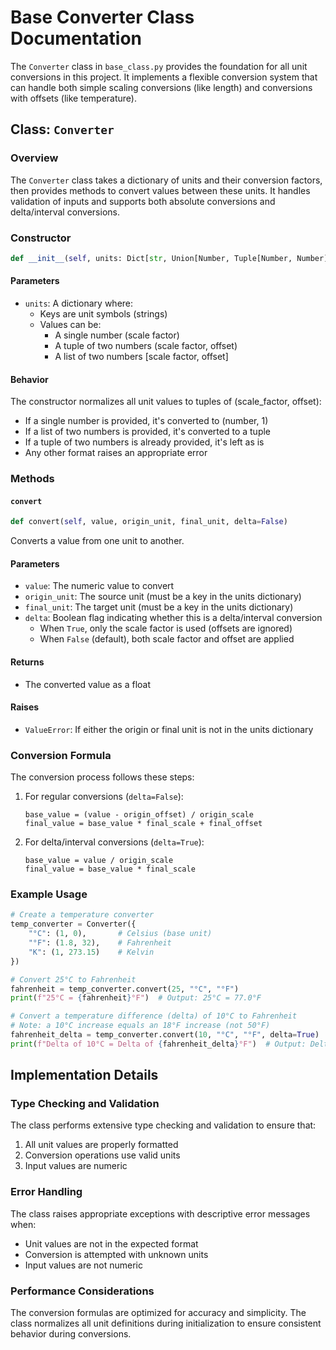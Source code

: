 # Base Converter Class Documentation

The `Converter` class in `base_class.py` provides the foundation for all unit conversions in this project. It implements a flexible conversion system that can handle both simple scaling conversions (like length) and conversions with offsets (like temperature).

## Class: `Converter`

### Overview

The `Converter` class takes a dictionary of units and their conversion factors, then provides methods to convert values between these units. It handles validation of inputs and supports both absolute conversions and delta/interval conversions.

### Constructor

```python
def __init__(self, units: Dict[str, Union[Number, Tuple[Number, Number], List[Number]]])
```

#### Parameters

- `units`: A dictionary where:
  - Keys are unit symbols (strings)
  - Values can be:
    - A single number (scale factor)
    - A tuple of two numbers (scale factor, offset)
    - A list of two numbers [scale factor, offset]

#### Behavior

The constructor normalizes all unit values to tuples of (scale_factor, offset):
- If a single number is provided, it's converted to (number, 1)
- If a list of two numbers is provided, it's converted to a tuple
- If a tuple of two numbers is already provided, it's left as is
- Any other format raises an appropriate error

### Methods

#### `convert`

```python
def convert(self, value, origin_unit, final_unit, delta=False)
```

Converts a value from one unit to another.

#### Parameters

- `value`: The numeric value to convert
- `origin_unit`: The source unit (must be a key in the units dictionary)
- `final_unit`: The target unit (must be a key in the units dictionary)
- `delta`: Boolean flag indicating whether this is a delta/interval conversion
  - When `True`, only the scale factor is used (offsets are ignored)
  - When `False` (default), both scale factor and offset are applied

#### Returns

- The converted value as a float

#### Raises

- `ValueError`: If either the origin or final unit is not in the units dictionary

### Conversion Formula

The conversion process follows these steps:

1. For regular conversions (`delta=False`):
   ```
   base_value = (value - origin_offset) / origin_scale
   final_value = base_value * final_scale + final_offset
   ```

2. For delta/interval conversions (`delta=True`):
   ```
   base_value = value / origin_scale
   final_value = base_value * final_scale
   ```

### Example Usage

```python
# Create a temperature converter
temp_converter = Converter({
    "°C": (1, 0),       # Celsius (base unit)
    "°F": (1.8, 32),    # Fahrenheit
    "K": (1, 273.15)    # Kelvin
})

# Convert 25°C to Fahrenheit
fahrenheit = temp_converter.convert(25, "°C", "°F")
print(f"25°C = {fahrenheit}°F")  # Output: 25°C = 77.0°F

# Convert a temperature difference (delta) of 10°C to Fahrenheit
# Note: a 10°C increase equals an 18°F increase (not 50°F)
fahrenheit_delta = temp_converter.convert(10, "°C", "°F", delta=True)
print(f"Delta of 10°C = Delta of {fahrenheit_delta}°F")  # Output: Delta of 10°C = Delta of 18.0°F
```

## Implementation Details

### Type Checking and Validation

The class performs extensive type checking and validation to ensure that:
1. All unit values are properly formatted
2. Conversion operations use valid units
3. Input values are numeric

### Error Handling

The class raises appropriate exceptions with descriptive error messages when:
- Unit values are not in the expected format
- Conversion is attempted with unknown units
- Input values are not numeric

### Performance Considerations

The conversion formulas are optimized for accuracy and simplicity. The class normalizes all unit definitions during initialization to ensure consistent behavior during conversions.